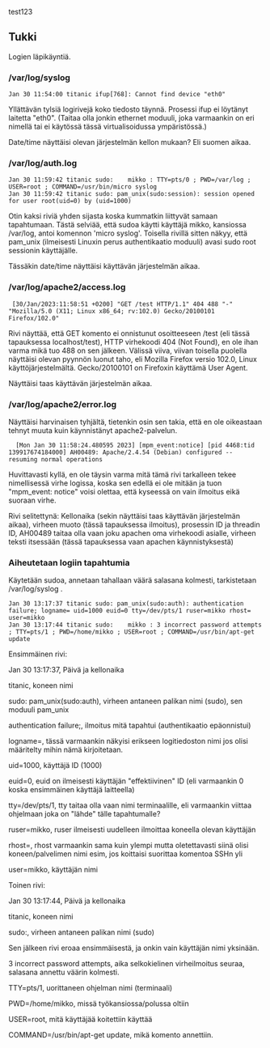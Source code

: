 test123

## Tukki

Logien läpikäyntiä.

### /var/log/syslog

    Jan 30 11:54:00 titanic ifup[768]: Cannot find device "eth0"
    
Yllättävän tylsiä logirivejä koko tiedosto täynnä. Prosessi ifup ei löytänyt laitetta "eth0". (Taitaa olla jonkin ethernet moduuli, joka varmaankin on eri nimellä tai ei käytössä tässä virtualisoidussa ympäristössä.)

Date/time näyttäisi olevan järjestelmän kellon mukaan? Eli suomen aikaa.

### /var/log/auth.log

    Jan 30 11:59:42 titanic sudo:    mikko : TTY=pts/0 ; PWD=/var/log ; USER=root ; COMMAND=/usr/bin/micro syslog
    Jan 30 11:59:42 titanic sudo: pam_unix(sudo:session): session opened for user root(uid=0) by (uid=1000)
    
Otin kaksi riviä yhden sijasta koska kummatkin liittyvät samaan tapahtumaan. Tästä selviää, että sudoa käytti käyttäjä mikko, kansiossa /var/log, antoi komennon 'micro syslog'. Toisella rivillä sitten näkyy, että pam_unix (ilmeisesti Linuxin perus authentikaatio moduuli) avasi sudo root sessionin käyttäjälle.

Tässäkin date/time näyttäisi käyttävän järjestelmän aikaa.

### /var/log/apache2/access.log

     [30/Jan/2023:11:58:51 +0200] "GET /test HTTP/1.1" 404 488 "-" "Mozilla/5.0 (X11; Linux x86_64; rv:102.0) Gecko/20100101 Firefox/102.0"
     
Rivi näyttää, että GET komento ei onnistunut osoitteeseen /test (eli tässä tapauksessa localhost/test), HTTP virhekoodi 404 (Not Found), en ole ihan varma mikä tuo 488 on sen jälkeen. Välissä viiva, viivan toisella puolella näyttäisi olevan pyynnön luonut taho, eli Mozilla Firefox versio 102.0, Linux käyttöjärjestelmältä. Gecko/20100101 on Firefoxin käyttämä User Agent.

Näyttäisi taas käyttävän järjestelmän aikaa.

### /var/log/apache2/error.log

Näyttäisi harvinaisen tyhjältä, tietenkin osin sen takia, että en ole oikeastaan tehnyt muuta kuin käynnistänyt apache2-palvelun.

      [Mon Jan 30 11:58:24.480595 2023] [mpm_event:notice] [pid 4468:tid 139917674184000] AH00489: Apache/2.4.54 (Debian) configured -- resuming normal operations

Huvittavasti kyllä, en ole täysin varma mitä tämä rivi tarkalleen tekee nimellisessä virhe logissa, koska sen edellä ei ole mitään ja tuon "mpm_event: notice" voisi olettaa, että kyseessä on vain ilmoitus eikä suoraan virhe. 

Rivi selitettynä: Kellonaika (sekin näyttäisi taas käyttävän järjestelmän aikaa), virheen muoto (tässä tapauksessa ilmoitus), prosessin ID ja threadin ID, AH00489 taitaa olla vaan joku apachen oma virhekoodi asialle, virheen teksti itsessään (tässä tapauksessa vaan apachen käynnistyksestä)

### Aiheutetaan logiin tapahtumia

Käytetään sudoa, annetaan tahallaan väärä salasana kolmesti, tarkistetaan /var/log/syslog .

    Jan 30 13:17:37 titanic sudo: pam_unix(sudo:auth): authentication failure; logname= uid=1000 euid=0 tty=/dev/pts/1 ruser=mikko rhost=  user=mikko
    Jan 30 13:17:44 titanic sudo:    mikko : 3 incorrect password attempts ; TTY=pts/1 ; PWD=/home/mikko ; USER=root ; COMMAND=/usr/bin/apt-get update

Ensimmäinen rivi: 

Jan 30 13:17:37, Päivä ja kellonaika

titanic, koneen nimi

sudo: pam_unix(sudo:auth), virheen antaneen palikan nimi (sudo), sen moduuli pam_unix

authentication failure;, ilmoitus mitä tapahtui (authentikaatio epäonnistui)

logname=, tässä varmaankin näkyisi erikseen logitiedoston nimi jos olisi määritelty mihin nämä kirjoitetaan.


uid=1000, käyttäjä ID (1000)

euid=0, euid on ilmeisesti käyttäjän "effektiivinen" ID (eli varmaankin 0 koska ensimmäinen käyttäjä laitteella)

tty=/dev/pts/1, tty taitaa olla vaan nimi terminaalille, eli varmaankin viittaa ohjelmaan joka on "lähde" tälle tapahtumalle?

ruser=mikko, ruser ilmeisesti uudelleen ilmoittaa koneella olevan käyttäjän

rhost=, rhost varmaankin sama kuin ylempi mutta oletettavasti siinä olisi koneen/palvelimen nimi esim, jos koittaisi suorittaa komentoa SSHn yli

user=mikko, käyttäjän nimi

Toinen rivi:

Jan 30 13:17:44, Päivä ja kellonaika

titanic, koneen nimi

sudo:, virheen antaneen palikan nimi (sudo)

Sen jälkeen rivi eroaa ensimmäisestä, ja onkin vain käyttäjän nimi yksinään.

3 incorrect password attempts, aika selkokielinen virheilmoitus seuraa, salasana annettu väärin kolmesti.

TTY=pts/1, uorittaneen ohjelman nimi (terminaali)

PWD=/home/mikko, missä työkansiossa/polussa oltiin

USER=root, mitä käyttäjää koitettiin käyttää

COMMAND=/usr/bin/apt-get update, mikä komento annettiin.
